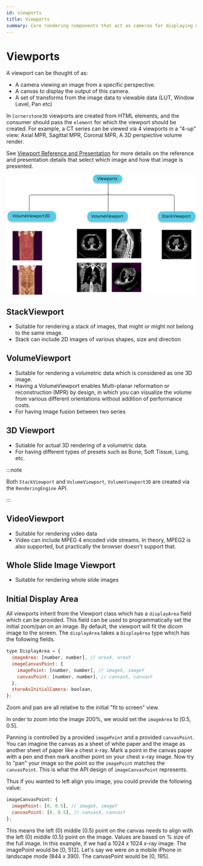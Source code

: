 ```yaml
---
id: viewports
title: Viewports
summary: Core rendering components that act as cameras for displaying medical images with different capabilities including stack viewing, MPR, 3D rendering, and video playback
---
```


# Viewports

A viewport can be thought of as:

- A camera viewing an image from a specific perspective.
- A canvas to display the output of this camera.
- A set of transforms from the image data to viewable data (LUT, Window Level, Pan etc)

In `Cornerstone3D` viewports are created from HTML elements, and the consumer should
pass the `element` for which the viewport should be created. For example, a CT series can be
viewed via 4 viewports in a “4-up” view: Axial MPR, Sagittal MPR, Coronal MPR, A 3D perspective volume render.

See [Viewport Reference and Presentation](./viewportReferencePresentation.md) for more details on the reference
and presentation details that select which image and how that image is presented.

<div style={{textAlign: 'center'}}>

![](../../assets/viewports.png)

</div>

## StackViewport

- Suitable for rendering a stack of images, that might or might not belong to the same image.
- Stack can include 2D images of various shapes, size and direction

## VolumeViewport

- Suitable for rendering a volumetric data which is considered as one 3D image.
- Having a VolumeViewport enables Multi-planar reformation or reconstruction (MPR) by design, in which you can visualize the volume from various different orientations without addition of performance costs.
- For having image fusion between two series

## 3D Viewport

- Sutiable for actual 3D rendering of a volumetric data.
- For having different types of presets such as Bone, Soft Tissue, Lung, etc.

:::note

Both `StackViewport` and `VolumeViewport`, `VolumeViewport3D` are created via the `RenderingEngine` API.

:::

## VideoViewport

- Suitable for rendering video data
- Video can include MPEG 4 encoded vide streams. In theory, MPEG2 is also supported,
  but practically the browser doesn't support that.

## Whole Slide Image Viewport

- Suitable for rendering whole slide images

## Initial Display Area

All viewports inherit from the Viewport class which has a `displayArea` field which can be provided.
This field can be used to programmatically set the initial zoom/pan on an image. By default, the viewport
will fit the dicom image to the screen. The `displayArea` takes a `DisplayArea` type which has the following
fields.

```js
type DisplayArea = {
  imageArea: [number, number], // areaX, areaY
  imageCanvasPoint: {
    imagePoint: [number, number], // imageX, imageY
    canvasPoint: [number, number], // canvasX, canvasY
  },
  storeAsInitialCamera: boolean,
};
```

Zoom and pan are all relative to the initial "fit to screen" view.

In order to zoom into the image 200%, we would set the `imageArea` to [0.5, 0.5].

Panning is controlled by a provided `imagePoint` and a provided `canvasPoint`. You can imagine the canvas as a sheet of white paper and the image as another sheet of paper like a chest x-ray. Mark a point in the canvas paper with a pen and then mark another point on your chest x-ray image. Now try to "pan" your image so the point so the `imagePoint` matches the
`canvasPoint`. This is what the API design of `imageCanvasPoint` represents.

Thus if you wanted to left align you image, you could provide the following value:

```js
imageCanvasPoint: {
  imagePoint: [0, 0.5], // imageX, imageY
  canvasPoint: [0, 0.5], // canvasX, canvasY
};
```

This means the left (0) middle (0.5) point on the canvas needs to align with the
left (0) middle (0.5) point on the image. Values are based on % size of the full image.
In this example, if we had a 1024 x 1024 x-ray image. The imagePoint would be [0, 512].
Let's say we were on a mobile iPhone in landscape mode (844 x 390). The canvasPoint would be [0, 195].
